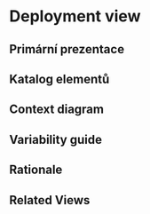 # Deployment view
## Primární prezentace

## Katalog elementů

## Context diagram

## Variability guide

## Rationale

## Related Views
